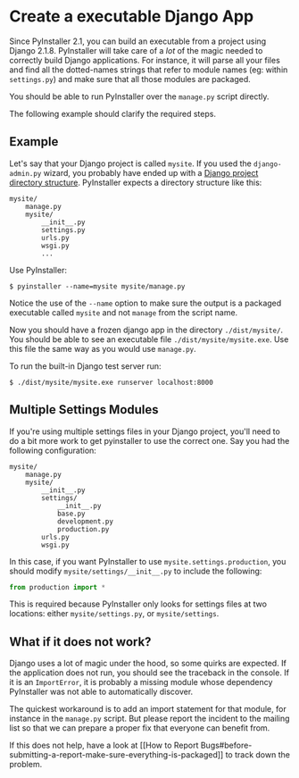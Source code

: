 # Create a executable Django App

Since PyInstaller 2.1, you can build an executable from a project using Django 2.1.8. PyInstaller will take care of a _lot_ of the magic needed to correctly build Django applications. For instance, it will parse all your files and find all the dotted-names strings that refer to module names (eg: within `settings.py`) and make sure that all those modules are packaged.

You should be able to run PyInstaller over the `manage.py` script directly.

The following example should clarify the required steps.

## Example

Let's say that your Django project is called `mysite`. If you used the `django-admin.py` wizard, you probably have ended up with a [Django project directory structure](https://docs.djangoproject.com/en/1.8/intro/tutorial01/). PyInstaller expects a directory structure like this:
```
mysite/
    manage.py
    mysite/
        __init__.py
        settings.py
        urls.py
        wsgi.py
        ...
```
Use PyInstaller:
```console
$ pyinstaller --name=mysite mysite/manage.py
```
Notice the use of the `--name` option to make sure the output is a packaged executable called `mysite` and not `manage` from the script name.

Now you should have a frozen django app in the directory `./dist/mysite/`. You should be able to see an executable file `./dist/mysite/mysite.exe`. Use this file the same way as you would use `manage.py`.

To run the built-in Django test server run:
```console
$ ./dist/mysite/mysite.exe runserver localhost:8000
```

## Multiple Settings Modules

If you're using multiple settings files in your Django project, you'll need to do a bit more work to get pyinstaller to use the correct one. Say you had the following configuration:

```
mysite/
    manage.py
    mysite/
        __init__.py
        settings/
            __init__.py
            base.py
            development.py
            production.py
        urls.py
        wsgi.py
```

In this case, if you want PyInstaller to use `mysite.settings.production`, you should modify `mysite/settings/__init__.py` to include the following:

```python
from production import *
```

This is required because PyInstaller only looks for settings files at two locations: either `mysite/settings.py`, or `mysite/settings`.


## What if it does not work?

Django uses a lot of magic under the hood, so some quirks are expected. If the application does not run, you should see the traceback in the console. If it is an `ImportError`, it is probably a missing module whose dependency PyInstaller was not able to automatically discover.

The quickest workaround is to add an import statement for that module, for instance in the `manage.py` script. But please report the incident to the mailing list so that we can prepare a proper fix that everyone can benefit from.

If this does not help, have a look at [[How to Report Bugs#before-submitting-a-report-make-sure-everything-is-packaged]] to track down the problem.
